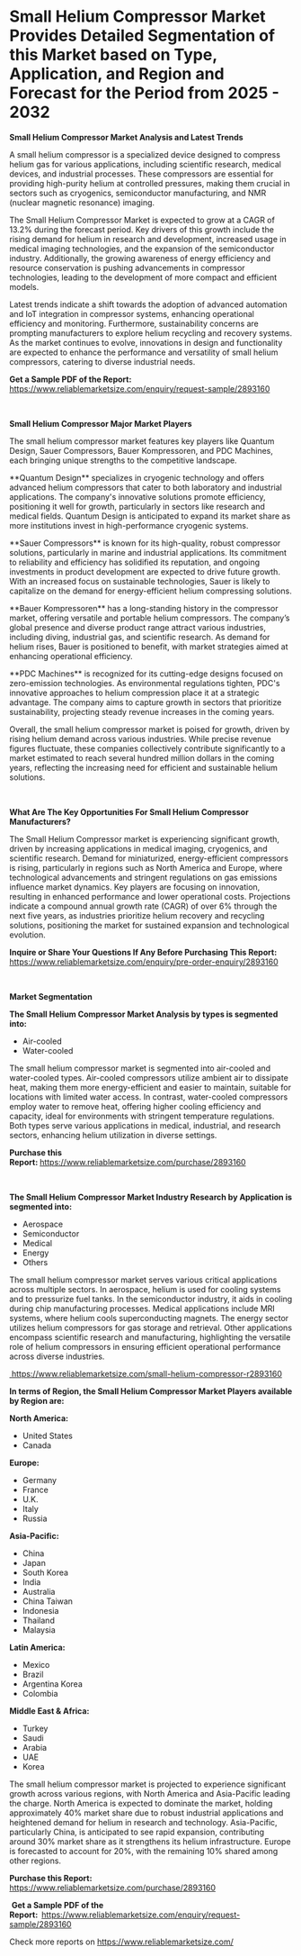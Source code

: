 <p><h1>Small Helium Compressor Market Provides Detailed Segmentation of this Market based on Type, Application, and Region and Forecast for the Period from 2025 - 2032</h1></p><p><strong>Small Helium Compressor Market Analysis and Latest Trends</strong></p>
<p><p>A small helium compressor is a specialized device designed to compress helium gas for various applications, including scientific research, medical devices, and industrial processes. These compressors are essential for providing high-purity helium at controlled pressures, making them crucial in sectors such as cryogenics, semiconductor manufacturing, and NMR (nuclear magnetic resonance) imaging.</p><p>The Small Helium Compressor Market is expected to grow at a CAGR of 13.2% during the forecast period. Key drivers of this growth include the rising demand for helium in research and development, increased usage in medical imaging technologies, and the expansion of the semiconductor industry. Additionally, the growing awareness of energy efficiency and resource conservation is pushing advancements in compressor technologies, leading to the development of more compact and efficient models.</p><p>Latest trends indicate a shift towards the adoption of advanced automation and IoT integration in compressor systems, enhancing operational efficiency and monitoring. Furthermore, sustainability concerns are prompting manufacturers to explore helium recycling and recovery systems. As the market continues to evolve, innovations in design and functionality are expected to enhance the performance and versatility of small helium compressors, catering to diverse industrial needs.</p></p>
<p><strong>Get a Sample PDF of the Report:&nbsp;</strong> <a href="https://www.reliablemarketsize.com/enquiry/request-sample/2893160?utm_campaign=2626&utm_medium=2&utm_source=Github&utm_content=ia&utm_term=15032025&utm_id=small-helium-compressor">https://www.reliablemarketsize.com/enquiry/request-sample/2893160</a></p>
<p>&nbsp;</p>
<p><strong>Small Helium Compressor Major Market Players</strong></p>
<p><p>The small helium compressor market features key players like Quantum Design, Sauer Compressors, Bauer Kompressoren, and PDC Machines, each bringing unique strengths to the competitive landscape. </p><p>**Quantum Design** specializes in cryogenic technology and offers advanced helium compressors that cater to both laboratory and industrial applications. The company's innovative solutions promote efficiency, positioning it well for growth, particularly in sectors like research and medical fields. Quantum Design is anticipated to expand its market share as more institutions invest in high-performance cryogenic systems.</p><p>**Sauer Compressors** is known for its high-quality, robust compressor solutions, particularly in marine and industrial applications. Its commitment to reliability and efficiency has solidified its reputation, and ongoing investments in product development are expected to drive future growth. With an increased focus on sustainable technologies, Sauer is likely to capitalize on the demand for energy-efficient helium compressing solutions.</p><p>**Bauer Kompressoren** has a long-standing history in the compressor market, offering versatile and portable helium compressors. The company’s global presence and diverse product range attract various industries, including diving, industrial gas, and scientific research. As demand for helium rises, Bauer is positioned to benefit, with market strategies aimed at enhancing operational efficiency.</p><p>**PDC Machines** is recognized for its cutting-edge designs focused on zero-emission technologies. As environmental regulations tighten, PDC's innovative approaches to helium compression place it at a strategic advantage. The company aims to capture growth in sectors that prioritize sustainability, projecting steady revenue increases in the coming years.</p><p>Overall, the small helium compressor market is poised for growth, driven by rising helium demand across various industries. While precise revenue figures fluctuate, these companies collectively contribute significantly to a market estimated to reach several hundred million dollars in the coming years, reflecting the increasing need for efficient and sustainable helium solutions.</p></p>
<p>&nbsp;</p>
<p><strong>What Are The Key Opportunities For Small Helium Compressor Manufacturers?</strong></p>
<p><p>The Small Helium Compressor market is experiencing significant growth, driven by increasing applications in medical imaging, cryogenics, and scientific research. Demand for miniaturized, energy-efficient compressors is rising, particularly in regions such as North America and Europe, where technological advancements and stringent regulations on gas emissions influence market dynamics. Key players are focusing on innovation, resulting in enhanced performance and lower operational costs. Projections indicate a compound annual growth rate (CAGR) of over 6% through the next five years, as industries prioritize helium recovery and recycling solutions, positioning the market for sustained expansion and technological evolution.</p></p>
<p><strong>Inquire or Share Your Questions If Any Before Purchasing This Report:</strong> <a href="https://www.reliablemarketsize.com/enquiry/pre-order-enquiry/2893160?utm_campaign=2626&utm_medium=2&utm_source=Github&utm_content=ia&utm_term=15032025&utm_id=small-helium-compressor">https://www.reliablemarketsize.com/enquiry/pre-order-enquiry/2893160</a></p>
<p>&nbsp;</p>
<p><strong>Market Segmentation</strong></p>
<p><strong>The Small Helium Compressor Market Analysis by types is segmented into:</strong></p>
<p><ul><li>Air-cooled</li><li>Water-cooled</li></ul></p>
<p><p>The small helium compressor market is segmented into air-cooled and water-cooled types. Air-cooled compressors utilize ambient air to dissipate heat, making them more energy-efficient and easier to maintain, suitable for locations with limited water access. In contrast, water-cooled compressors employ water to remove heat, offering higher cooling efficiency and capacity, ideal for environments with stringent temperature regulations. Both types serve various applications in medical, industrial, and research sectors, enhancing helium utilization in diverse settings.</p></p>
<p><strong>Purchase this Report:&nbsp;</strong><a href="https://www.reliablemarketsize.com/purchase/2893160?utm_campaign=2626&utm_medium=2&utm_source=Github&utm_content=ia&utm_term=15032025&utm_id=small-helium-compressor">https://www.reliablemarketsize.com/purchase/2893160</a></p>
<p>&nbsp;</p>
<p><strong>The Small Helium Compressor Market Industry Research by Application is segmented into:</strong></p>
<p><ul><li>Aerospace</li><li>Semiconductor</li><li>Medical</li><li>Energy</li><li>Others</li></ul></p>
<p><p>The small helium compressor market serves various critical applications across multiple sectors. In aerospace, helium is used for cooling systems and to pressurize fuel tanks. In the semiconductor industry, it aids in cooling during chip manufacturing processes. Medical applications include MRI systems, where helium cools superconducting magnets. The energy sector utilizes helium compressors for gas storage and retrieval. Other applications encompass scientific research and manufacturing, highlighting the versatile role of helium compressors in ensuring efficient operational performance across diverse industries.</p></p>
<p><a href="https://www.reliablemarketsize.com/small-helium-compressor-r2893160?utm_campaign=2626&utm_medium=2&utm_source=Github&utm_content=ia&utm_term=15032025&utm_id=small-helium-compressor">&nbsp;https://www.reliablemarketsize.com/small-helium-compressor-r2893160</a></p>
<p><strong>In terms of Region, the Small Helium Compressor Market Players available by Region are:</strong></p>
<p>
    <p> <strong> North America: </strong>
        <ul>
            <li>United States</li>
            <li>Canada</li>
        </ul>
        </p> 
    <p> <strong> Europe: </strong>
        <ul>
            <li>Germany</li>
            <li>France</li>
            <li>U.K.</li>
            <li>Italy</li>
            <li>Russia</li>
        </ul>
        </p> 
    <p> <strong> Asia-Pacific: </strong>
        <ul>
            <li>China</li>
            <li>Japan</li>
            <li>South Korea</li>
            <li>India</li>
            <li>Australia</li>
            <li>China Taiwan</li>
            <li>Indonesia</li>
            <li>Thailand</li>
            <li>Malaysia</li>
        </ul>
        </p> 
    <p> <strong> Latin America: </strong>
        <ul>
            <li>Mexico</li>
            <li>Brazil</li>
            <li>Argentina Korea</li>
            <li>Colombia</li>
        </ul>
        </p> 
    <p> <strong> Middle East & Africa: </strong>
        <ul>
            <li>Turkey</li>
            <li>Saudi</li>
            <li>Arabia</li>
            <li>UAE</li>
            <li>Korea</li>
        </ul>
    </p>
    </p>
<p><p>The small helium compressor market is projected to experience significant growth across various regions, with North America and Asia-Pacific leading the charge. North America is expected to dominate the market, holding approximately 40% market share due to robust industrial applications and heightened demand for helium in research and technology. Asia-Pacific, particularly China, is anticipated to see rapid expansion, contributing around 30% market share as it strengthens its helium infrastructure. Europe is forecasted to account for 20%, with the remaining 10% shared among other regions.</p></p>
<p><strong>Purchase this Report: </strong><a href="https://www.reliablemarketsize.com/purchase/2893160?utm_campaign=2626&utm_medium=2&utm_source=Github&utm_content=ia&utm_term=15032025&utm_id=small-helium-compressor">https://www.reliablemarketsize.com/purchase/2893160</a></p>
<p>&nbsp;<strong>Get a Sample PDF of the Report:&nbsp;&nbsp;</strong><a href="https://www.reliablemarketsize.com/enquiry/request-sample/2893160?utm_campaign=2626&utm_medium=2&utm_source=Github&utm_content=ia&utm_term=15032025&utm_id=small-helium-compressor">https://www.reliablemarketsize.com/enquiry/request-sample/2893160</a></p>
<p><strong></strong></p>
<p>Check more reports on <a href="https://www.reliablemarketsize.com/?utm_campaign=2626&utm_medium=2&utm_source=Github&utm_content=ia&utm_term=15032025&utm_id=small-helium-compressor">https://www.reliablemarketsize.com/</a></p>